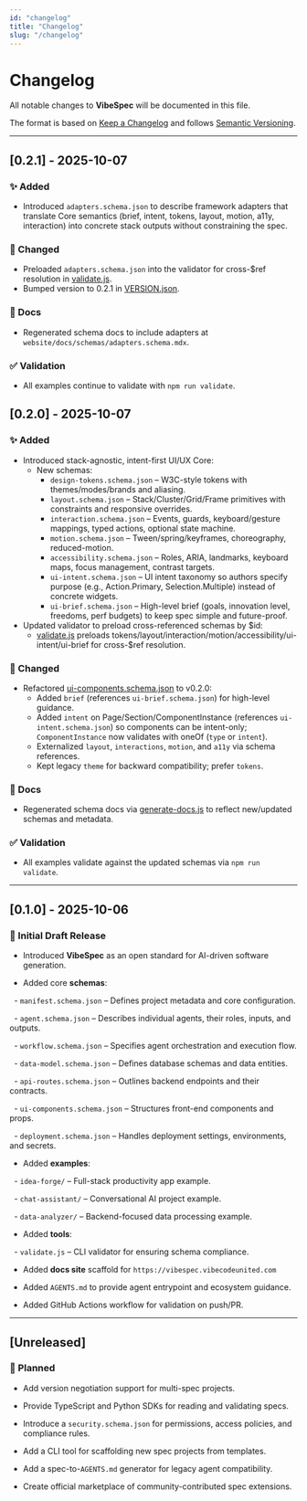 ```yaml
---
id: "changelog"
title: "Changelog"
slug: "/changelog"
---
```

# Changelog

All notable changes to **VibeSpec** will be documented in this file.  

The format is based on [Keep a Changelog](https://keepachangelog.com/en/1.0.0/) and follows [Semantic Versioning](https://semver.org/spec/v2.0.0/).

---

## [0.2.1] - 2025-10-07

### ✨ Added
- Introduced `adapters.schema.json` to describe framework adapters that translate Core semantics (brief, intent, tokens, layout, motion, a11y, interaction) into concrete stack outputs without constraining the spec.

### 🔧 Changed
- Preloaded `adapters.schema.json` into the validator for cross-$ref resolution in [validate.js](https://github.com/andrew-goetz-com/vibespec/blob/HEAD/tools/validate.js#L1).
- Bumped version to 0.2.1 in [VERSION.json](https://github.com/andrew-goetz-com/vibespec/blob/HEAD/VERSION.json#L1).

### 🧰 Docs
- Regenerated schema docs to include adapters at `website/docs/schemas/adapters.schema.mdx`.

### ✅ Validation
- All examples continue to validate with `npm run validate`.

## [0.2.0] - 2025-10-07

### ✨ Added
- Introduced stack-agnostic, intent-first UI/UX Core:
  - New schemas:
    - `design-tokens.schema.json` – W3C-style tokens with themes/modes/brands and aliasing.
    - `layout.schema.json` – Stack/Cluster/Grid/Frame primitives with constraints and responsive overrides.
    - `interaction.schema.json` – Events, guards, keyboard/gesture mappings, typed actions, optional state machine.
    - `motion.schema.json` – Tween/spring/keyframes, choreography, reduced-motion.
    - `accessibility.schema.json` – Roles, ARIA, landmarks, keyboard maps, focus management, contrast targets.
    - `ui-intent.schema.json` – UI intent taxonomy so authors specify purpose (e.g., Action.Primary, Selection.Multiple) instead of concrete widgets.
    - `ui-brief.schema.json` – High-level brief (goals, innovation level, freedoms, perf budgets) to keep spec simple and future-proof.
- Updated validator to preload cross-referenced schemas by $id:
  - [validate.js](https://github.com/andrew-goetz-com/vibespec/blob/HEAD/tools/validate.js#L18) preloads tokens/layout/interaction/motion/accessibility/ui-intent/ui-brief for cross-$ref resolution.

### 🔄 Changed
- Refactored [ui-components.schema.json](https://github.com/andrew-goetz-com/vibespec/blob/HEAD/schemas/ui-components.schema.json#L1) to v0.2.0:
  - Added `brief` (references `ui-brief.schema.json`) for high-level guidance.
  - Added `intent` on Page/Section/ComponentInstance (references `ui-intent.schema.json`) so components can be intent-only; `ComponentInstance` now validates with oneOf (`type` or `intent`).
  - Externalized `layout`, `interactions`, `motion`, and `a11y` via schema references.
  - Kept legacy `theme` for backward compatibility; prefer `tokens`.

### 🧰 Docs
- Regenerated schema docs via [generate-docs.js](https://github.com/andrew-goetz-com/vibespec/blob/HEAD/tools/generate-docs.js#L140) to reflect new/updated schemas and metadata.

### ✅ Validation
- All examples validate against the updated schemas via `npm run validate`.

---

## [0.1.0] - 2025-10-06

### 🎉 Initial Draft Release

- Introduced **VibeSpec** as an open standard for AI-driven software generation.

- Added core **schemas**:

&nbsp; - `manifest.schema.json` – Defines project metadata and core configuration.

&nbsp; - `agent.schema.json` – Describes individual agents, their roles, inputs, and outputs.

&nbsp; - `workflow.schema.json` – Specifies agent orchestration and execution flow.

&nbsp; - `data-model.schema.json` – Defines database schemas and data entities.

&nbsp; - `api-routes.schema.json` – Outlines backend endpoints and their contracts.

&nbsp; - `ui-components.schema.json` – Structures front-end components and props.

&nbsp; - `deployment.schema.json` – Handles deployment settings, environments, and secrets.

- Added **examples**:

&nbsp; - `idea-forge/` – Full-stack productivity app example.

&nbsp; - `chat-assistant/` – Conversational AI project example.

&nbsp; - `data-analyzer/` – Backend-focused data processing example.

- Added **tools**:

&nbsp; - `validate.js` – CLI validator for ensuring schema compliance.

- Added **docs site** scaffold for `https://vibespec.vibecodeunited.com`

- Added `AGENTS.md` to provide agent entrypoint and ecosystem guidance.

- Added GitHub Actions workflow for validation on push/PR.

---

## [Unreleased]

### 🚀 Planned

- Add version negotiation support for multi-spec projects.

- Provide TypeScript and Python SDKs for reading and validating specs.

- Introduce a `security.schema.json` for permissions, access policies, and compliance rules.

- Add a CLI tool for scaffolding new spec projects from templates.

- Add a spec-to-`AGENTS.md` generator for legacy agent compatibility.

- Create official marketplace of community-contributed spec extensions.
